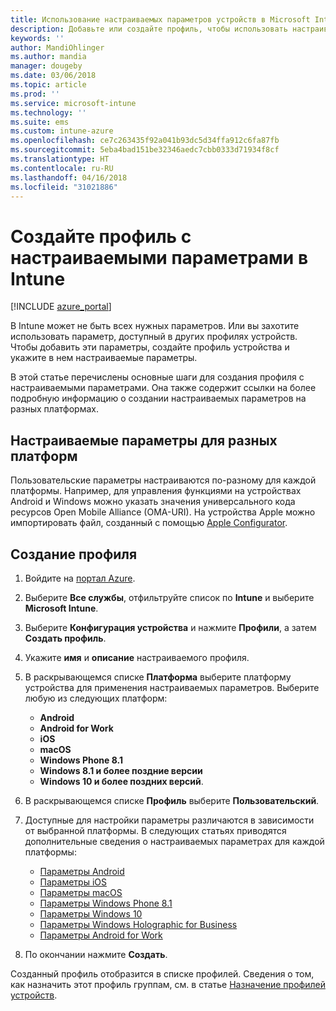 ```yaml
---
title: Использование настраиваемых параметров устройств в Microsoft Intune — Azure | Документы Майкрософт
description: Добавьте или создайте профиль, чтобы использовать настраиваемые параметры для устройств Windows, iOS и Android с помощью Microsoft Intune
keywords: ''
author: MandiOhlinger
ms.author: mandia
manager: dougeby
ms.date: 03/06/2018
ms.topic: article
ms.prod: ''
ms.service: microsoft-intune
ms.technology: ''
ms.suite: ems
ms.custom: intune-azure
ms.openlocfilehash: ce7c263435f92a041b93dc5d34ffa912c6fa87fb
ms.sourcegitcommit: 5eba4bad151be32346aedc7cbb0333d71934f8cf
ms.translationtype: HT
ms.contentlocale: ru-RU
ms.lasthandoff: 04/16/2018
ms.locfileid: "31021886"
---
```

# <a name="create-a-profile-with-custom-settings-in-intune"></a>Создайте профиль с настраиваемыми параметрами в Intune

[!INCLUDE [azure_portal](./includes/azure_portal.md)]

В Intune может не быть всех нужных параметров. Или вы захотите использовать параметр, доступный в других профилях устройств. Чтобы добавить эти параметры, создайте профиль устройства и укажите в нем настраиваемые параметры.

В этой статье перечислены основные шаги для создания профиля с настраиваемыми параметрами. Она также содержит ссылки на более подробную информацию о создании настраиваемых параметров на разных платформах.

## <a name="custom-settings-on-different-platforms"></a>Настраиваемые параметры для разных платформ
Пользовательские параметры настраиваются по-разному для каждой платформы. Например, для управления функциями на устройствах Android и Windows можно указать значения универсального кода ресурсов Open Mobile Alliance (OMA-URI). На устройства Apple можно импортировать файл, созданный с помощью [Apple Configurator](https://itunes.apple.com/us/app/apple-configurator-2/id1037126344?mt=12).

## <a name="create-the-profile"></a>Создание профиля

1. Войдите на [портал Azure](https://portal.azure.com).
2. Выберите **Все службы**, отфильтруйте список по **Intune** и выберите **Microsoft Intune**.
3. Выберите **Конфигурация устройства** и нажмите **Профили**, а затем **Создать профиль**.
4. Укажите **имя** и **описание** настраиваемого профиля.
5. В раскрывающемся списке **Платформа** выберите платформу устройства для применения настраиваемых параметров. Выберите любую из следующих платформ:

    - **Android**
    - **Android for Work**
    - **iOS**
    - **macOS**
    - **Windows Phone 8.1**
    - **Windows 8.1 и более поздние версии**
    - **Windows 10 и более поздних версий**.

6. В раскрывающемся списке **Профиль** выберите **Пользовательский**.
7. Доступные для настройки параметры различаются в зависимости от выбранной платформы. В следующих статьях приводятся дополнительные сведения о настраиваемых параметрах для каждой платформы:

    - [Параметры Android](custom-settings-android.md)
    - [Параметры iOS](custom-settings-ios.md)
    - [Параметры macOS](custom-settings-macos.md)
    - [Параметры Windows Phone 8.1](custom-settings-windows-phone-8-1.md)
    - [Параметры Windows 10](custom-settings-windows-10.md)
    - [Параметры Windows Holographic for Business](custom-settings-windows-holographic.md)
    - [Параметры Android for Work](custom-settings-android-for-work.md)

8. По окончании нажмите **Создать**.

Созданный профиль отобразится в списке профилей. Сведения о том, как назначить этот профиль группам, см. в статье [Назначение профилей устройств](device-profile-assign.md).
